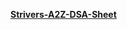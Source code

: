 
[**Strivers-A2Z-DSA-Sheet**](https://takeuforward.org/strivers-a2z-dsa-course/strivers-a2z-dsa-course-sheet-2/)


